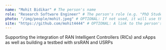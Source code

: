 ```yaml
---
name: "Mohit Bidikar" # The person's name
role: "Research Software Engineer" # The person's role (e.g. "PhD Student")
photo: "/img/people/mohit.jpeg" # OPTIONAL: If not used, it will use the placeholder photo
site: "https://github.com/mohit4444" # OPTIONAL: A link to the person's personal website
---
```


<!-- PUT THE PERSON'S DESCRIPTION OR RESEARCH OVERVIEW HERE -->

Supporting the integration of RAN Intelligent Controllers (RICs) and xApps as well as building a testbed with srsRAN and USRPs
